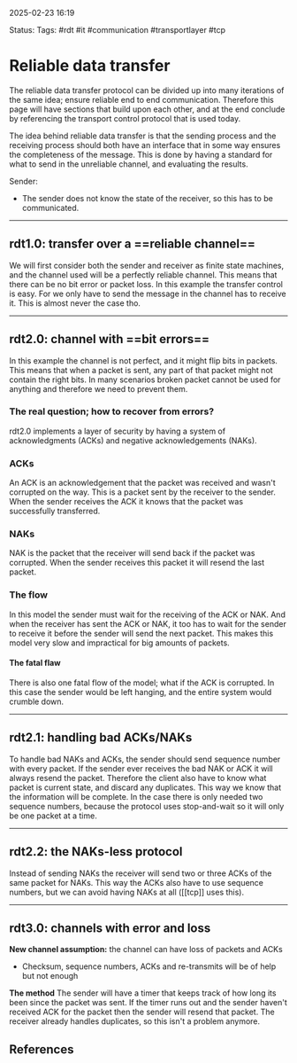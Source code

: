 2025-02-23 16:19

Status:
Tags: #rdt #it #communication #transportlayer #tcp 

# Reliable data transfer

The reliable data transfer protocol can be divided up into many iterations of the same idea; ensure reliable end to end communication. Therefore this page will have sections that build upon each other, and at the end conclude by referencing the transport control protocol that is used today. 

The idea behind reliable data transfer is that the sending process and the receiving process should both have an interface that in some way ensures the completeness of the message. This is done by having a standard for what to send in the unreliable channel, and evaluating the results. 

Sender:
- The sender does not know the state of the receiver, so this has to be communicated.

---
## rdt1.0: transfer over a ==reliable channel==

We will first consider both the sender and receiver as finite state machines, and the channel used will be a perfectly reliable channel. This means that there can be no bit error or packet loss. 
In this example the transfer control is easy. For we only have to send the message in the channel has to receive it. This is almost never the case tho. 

---
## rdt2.0: channel with ==bit errors==

In this example the channel is not perfect, and it might flip bits in packets. This means that when a packet is sent, any part of that packet might not contain the right bits. In many scenarios broken packet cannot be used for anything and therefore we need to prevent them. 
### The real question; how to recover from errors?
rdt2.0 implements a layer of security by having a system of acknowledgments (ACKs) and negative acknowledgements (NAKs). 
### ACKs
An ACK is an acknowledgement that the packet was received and wasn't corrupted on the way. This is a packet sent by the receiver to the sender. When the sender receives the ACK it knows that the packet was successfully transferred. 
### NAKs
NAK is the packet that the receiver will send back if the packet was corrupted. When the sender receives this packet it will resend the last packet. 
### The flow
In this model the sender must wait for the receiving of the ACK or NAK. And when the receiver has sent the ACK or NAK, it too has to wait for the sender to receive it before the sender will send the next packet. This makes this model very slow and impractical for big amounts of packets. 
#### The fatal flaw
There is also one fatal flow of the model; what if the ACK is corrupted. In this case the sender would be left hanging, and the entire system would crumble down. 

---
## rdt2.1: handling bad ACKs/NAKs
To handle bad NAKs and ACKs, the sender should send sequence number with every packet. If the sender ever receives the bad NAK or ACK it will always resend the packet. Therefore the client also have to know what packet is current state, and discard any duplicates. This way we know that the information will be complete. 
In the case there is only needed two sequence numbers, because the protocol uses stop-and-wait so it will only be one packet at a time.

---
## rdt2.2: the NAKs-less protocol
Instead of sending NAKs the receiver will send two or three ACKs of the same packet for NAKs. This way the ACKs also have to use sequence numbers, but we can avoid having NAKs at all ([[tcp]] uses this).

---
## rdt3.0: channels with **error** and **loss**

**New channel assumption:** the channel can have loss of packets and ACKs
- Checksum, sequence numbers, ACKs and re-transmits will be of help but not enough

**The method**
The sender will have a timer that keeps track of how long its been since the packet was sent. If the timer runs out and the sender haven't received ACK for the packet then the sender will resend that packet. The receiver already handles duplicates, so this isn't a problem anymore. 










## References